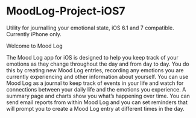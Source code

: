 MoodLog-Project-iOS7
====================

Utility for journalling your emotional state, iOS 6.1 and 7 compatible. Currently iPhone only.

Welcome to Mood Log

The Mood Log app for iOS is designed to help you keep track of your emotions as they change throughout the day and from day to day. You do this by creating new Mood Log entries, recording any emotions you are currently experiencing and other information about yourself. You can use Mood Log as a journal to keep track of events in your life and watch for connections between your daily life and the emotions you experience. A summary page and charts show you what’s happening over time. You can send email reports from within Mood Log and you can set reminders that will prompt you to create a Mood Log entry at different times in the day.
